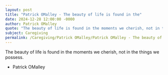 ```yaml
---
layout: post
title: "Patrick OMalley - The beauty of life is found in the"
date: 2024-12-28 12:00:00 -0000
author: Patrick OMalley
quote: "The beauty of life is found in the moments we cherish, not in the things we possess."
subject: Caregiving
permalink: /Caregiving/Patrick OMalley/Patrick OMalley - The beauty of life is found in the
---
```


The beauty of life is found in the moments we cherish, not in the things we possess.

- Patrick OMalley
